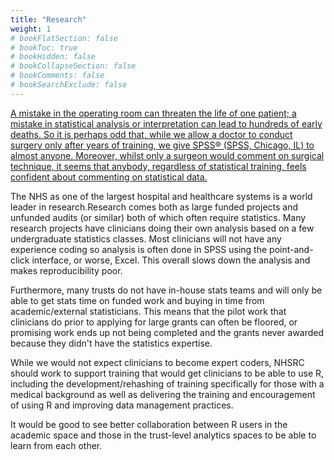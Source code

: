 ```yaml
---
title: "Research"
weight: 1
# bookFlatSection: false
# bookToc: true
# bookHidden: false
# bookCollapseSection: false
# bookComments: false
# bookSearchExclude: false
---
```


[A mistake in the operating room can threaten the life of one patient; a mistake in statistical analysis or interpretation can lead to hundreds of early deaths. So it is perhaps odd that, while we allow a doctor to conduct surgery only after years of training, we give SPSS® (SPSS, Chicago, IL) to almost anyone. Moreover, whilst only a surgeon would comment on surgical technique, it seems that anybody, regardless of statistical training, feels confident about commenting on statistical data.](https://www.nature.com/articles/ncpuro0294)

The NHS as one of the largest hospital and healthcare systems is a world leader in research.Research comes both as large funded projects and unfunded audits (or similar) both of which often require statistics. Many research projects have clinicians doing their own analysis based on a few undergraduate statistics classes. Most clinicians will not have any experience coding so analysis is often done in SPSS using the point-and-click interface, or worse, Excel. This overall slows down the analysis and makes reproducibility poor. 

Furthermore, many trusts do not have in-house stats teams and will only be able to get stats time on funded work and buying in time from academic/external statisticians. This means that the pilot work that clinicians do prior to applying for large grants can often be floored, or promising work ends up not being completed and the grants never awarded because they didn't have the statistics expertise.

While we would not expect clinicians to become expert coders, NHSRC should work to support training that would get clinicians to be able to use R, including the development/rehashing of training specifically for those with a medical background as well as delivering the training and encouragement of using R and improving data management practices.

It would be good to see better collaboration between R users in the academic space and those in the trust-level analytics spaces to be able to learn from each other.
